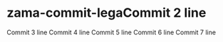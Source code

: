 # zama-commit-legaCommit 2 line
Commit 3 line
Commit 4 line
Commit 5 line
Commit 6 line
Commit 7 line
